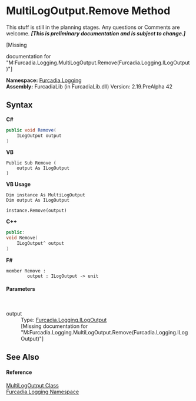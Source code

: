 # MultiLogOutput.Remove Method 
This stuff is still in the planning stages. Any questions or Comments are welcome. _**\[This is preliminary documentation and is subject to change.\]**_

\[Missing <summary> documentation for "M:Furcadia.Logging.MultiLogOutput.Remove(Furcadia.Logging.ILogOutput)"\]

**Namespace:**&nbsp;<a href="N_Furcadia_Logging">Furcadia.Logging</a><br />**Assembly:**&nbsp;FurcadiaLib (in FurcadiaLib.dll) Version: 2.19.PreAlpha 42

## Syntax

**C#**<br />
``` C#
public void Remove(
	ILogOutput output
)
```

**VB**<br />
``` VB
Public Sub Remove ( 
	output As ILogOutput
)
```

**VB Usage**<br />
``` VB Usage
Dim instance As MultiLogOutput
Dim output As ILogOutput

instance.Remove(output)
```

**C++**<br />
``` C++
public:
void Remove(
	ILogOutput^ output
)
```

**F#**<br />
``` F#
member Remove : 
        output : ILogOutput -> unit 

```


#### Parameters
&nbsp;<dl><dt>output</dt><dd>Type: <a href="T_Furcadia_Logging_ILogOutput">Furcadia.Logging.ILogOutput</a><br />\[Missing <param name="output"/> documentation for "M:Furcadia.Logging.MultiLogOutput.Remove(Furcadia.Logging.ILogOutput)"\]</dd></dl>

## See Also


#### Reference
<a href="T_Furcadia_Logging_MultiLogOutput">MultiLogOutput Class</a><br /><a href="N_Furcadia_Logging">Furcadia.Logging Namespace</a><br />